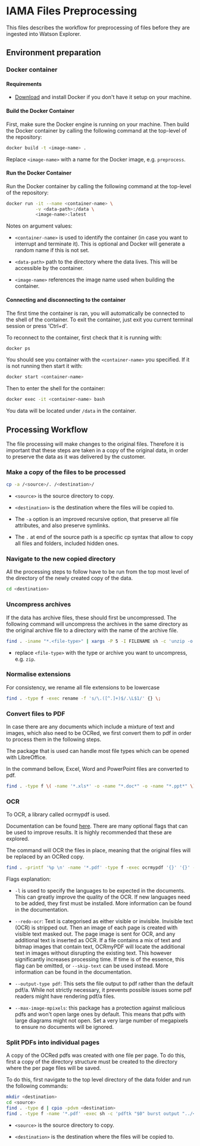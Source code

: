 # IAMA Files Preprocessing

This files describes the workflow for preprocessing of files before they are ingested into Watson Explorer.

## Environment preparation

### Docker container

#### Requirements

- [Download](https://www.docker.com/community-edition#/download) and install Docker if you don't have it setup on your machine.

#### Build the Docker Container

First, make sure the Docker engine is running on your machine. Then build the Docker container by calling the following command at the top-level of the repository:

```sh
docker build -t <image-name> .
```

Replace `<image-name>` with a name for the Docker image, e.g.
`preprocess`.

#### Run the Docker Container

Run the Docker container by calling the following command at the top-level of
the repository:

```sh
docker run -it --name <container-name> \
           -v <data-path>:/data \
           <image-name>:latest
```

Notes on argument values:

- `<container-name>` is used to identify the container (in case you want to
  interrupt and terminate it). This is optional and Docker will generate a
  random name if this is not set.

- `<data-path>` path to the directory where the data lives. This will be accessible by the container.

- `<image-name>` references the image name used when building the container.

#### Connecting and disconnecting to the container

The first time the container is ran, you will automatically be connected to the shell of the container. To exit the container, just exit you current terminal session or press 'Ctrl+d'.

To reconnect to the container, first check that it is running with:

```sh
docker ps
```

You should see you container with the `<container-name>` you specified. If it is not running then start it with:

```sh
docker start <container-name>
```

Then to enter the shell for the container:

```sh
docker exec -it <container-name> bash
```

You data will be located under `/data` in the container.

## Processing Workflow

The file processing will make changes to the original files. Therefore it is important that these steps are taken in a copy of the original data, in order to preserve the data as it was delivered by the customer.

### Make a copy of the files to be processed

```sh
cp -a /<source>/. /<destination>/
```
- `<source>` is the source directory to copy.

- `<destination>` is the destination where the files will be copied to.

- The `-a` option is an improved recursive option, that preserve all file attributes, and also preserve symlinks.

- The `.` at end of the source path is a specific cp syntax that allow to copy all files and folders, included hidden ones.

### Navigate to the new copied directory

All the processing steps to follow have to be run from the top most level of the directory of the newly created copy of the data.

```sh
cd <destination>
```

### Uncompress archives

If the data has archive files, these should first be uncompressed. The following command will uncompress the archives in the same directory as the original archive file to a directory with the name of the archive file.

```sh
find . -iname "*.<file-type>" | xargs -P 5 -I FILENAME sh -c 'unzip -o -d "$(dirname "FILENAME")" "FILENAME"; rm "FILENAME"'
```
- replace `<file-type>` with the type or archive you want to uncompress, e.g. `zip`.

### Normalise extensions

For consistency, we rename all file extensions to be lowercase

```sh
find . -type f -exec rename -f 's/\.([^.]+)$/.\L$1/' {} \;
```

### Convert files to PDF

In case there are any documents which include a mixture of text and images, which also need to be OCRed, we first convert them to pdf in order to process them in the following steps.

The package that is used can handle most file types which can be opened with LibreOffice.

In the command bellow, Excel, Word and PowerPoint files are converted to pdf.  

```sh
find . -type f \( -name '*.xls*' -o -name "*.doc*" -o -name "*.ppt*" \) -exec unoconv -f pdf {} \;
```

### OCR

To OCR, a library called ocrmypdf is used.

Documentation can be found [here](https://ocrmypdf.readthedocs.io/en/latest/installation.html#ubuntu-16-04-lts). There are many optional flags that can be used to improve results. It is highly recommended that these are explored.

The command will OCR the files in place, meaning that the original files will be replaced by an OCRed copy.

```sh
find . -printf '%p \n' -name '*.pdf' -type f -exec ocrmypdf '{}' '{}' -l eng+deu+ces+pol --redo-ocr --output-type pdf --max-image-mpixels 2560000000000000000 \;
```

Flags explanation:
- `-l` is used to specify the languages to be expected in the documents. This can greatly improve the quality of the OCR. If new languages need to be added, they first must be installed. More information can be found in the documentation.

- `--redo-ocr`: Text is categorised as either visible or invisible. Invisible text (OCR) is stripped out. Then an image of each page is created with visible text masked out. The page image is sent for OCR, and any additional text is inserted as OCR. If a file contains a mix of text and bitmap images that contain text, OCRmyPDF will locate the additional text in images without disrupting the existing text. This however significantly increases processing time. If time is of the essence, this flag can be omitted, or `--skip-text` can be used instead. More information can be found in the documentation.

- `--output-type pdf`: This sets the file output to pdf rather than the default pdf/a. While not strictly necessary, it prevents possible issues some pdf readers might have rendering pdf/a files.

- `--max-image-mpixels`: this package has a protection against malicious pdfs and won't open large ones by default. This means that pdfs with large diagrams might not open. Set a very large number of megapixels to ensure no documents will be ignored.

### Split PDFs into individual pages

A copy of the OCRed pdfs was created with one file per page.
To do this, first a copy of the directory structure must be created to the directory where the per page files will be saved.

To do this, first navigate to the top level directory of the data folder and run the following commands:

```sh
mkdir <destination>
cd <source>
find . -type d | cpio -pdvm <destination>
find . -type f -name '*.pdf' -exec sh -c 'pdftk "$0" burst output "../<destination>/$(dirname "${0#./}")/$(basename "$0" .pdf)_%04d.pdf"' {} \;
```
- `<source>` is the source directory to copy.

- `<destination>` is the destination where the files will be copied to.
